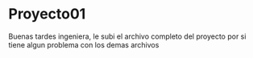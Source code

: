# Proyecto01
Buenas tardes ingeniera, le subi el archivo completo del proyecto por si tiene algun problema con los demas archivos
